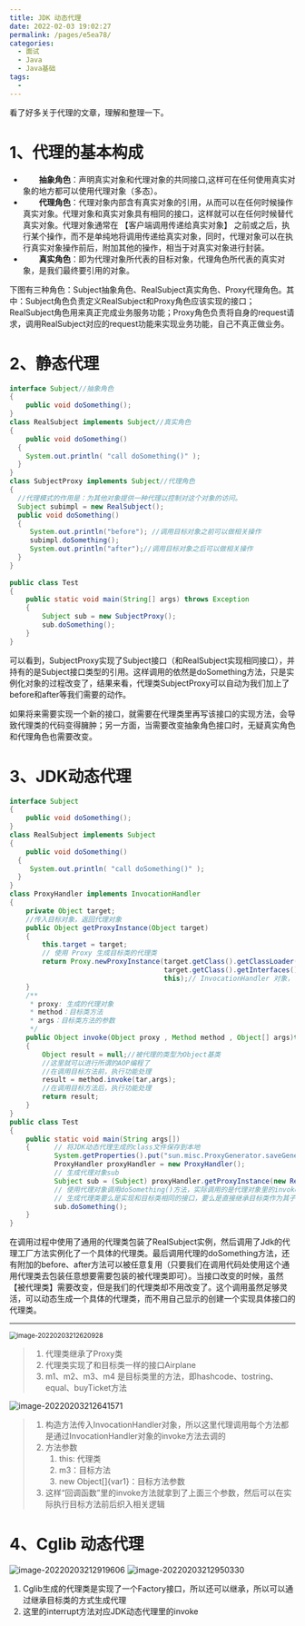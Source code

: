 ```yaml
---
title: JDK 动态代理
date: 2022-02-03 19:02:27
permalink: /pages/e5ea78/
categories:
  - 面试
  - Java
  - Java基础
tags:
  - 
---
```

看了好多关于代理的文章，理解和整理一下。
# 1、代理的基本构成
- 　　**抽象角色**：声明真实对象和代理对象的共同接口,这样可在任何使用真实对象的地方都可以使用代理对象（多态）。
- 　　**代理角色**：代理对象内部含有真实对象的引用，从而可以在任何时候操作真实对象。代理对象和真实对象具有相同的接口，这样就可以在任何时候替代真实对象。代理对象通常在 【客户端调用传递给真实对象】 之前或之后，执行某个操作，而不是单纯地将调用传递给真实对象，同时，代理对象可以在执行真实对象操作前后，附加其他的操作，相当于对真实对象进行封装。
- 　　**真实角色**：即为代理对象所代表的目标对象，代理角色所代表的真实对象，是我们最终要引用的对象。



下图有三种角色：Subject抽象角色、RealSubject真实角色、Proxy代理角色。其中：Subject角色负责定义RealSubject和Proxy角色应该实现的接口；RealSubject角色用来真正完成业务服务功能；Proxy角色负责将自身的request请求，调用RealSubject对应的request功能来实现业务功能，自己不真正做业务。



#  2、静态代理

```java
interface Subject//抽象角色
{  
    public void doSomething();  
}
class RealSubject implements Subject//真实角色
{  
    public void doSomething()  
  {  
    System.out.println( "call doSomething()" );  
  }  
}
class SubjectProxy implements Subject//代理角色
{
  //代理模式的作用是：为其他对象提供一种代理以控制对这个对象的访问。
  Subject subimpl = new RealSubject();
  public void doSomething()
  {
     System.out.println("before"); //调用目标对象之前可以做相关操作
     subimpl.doSomething();
     System.out.println("after");//调用目标对象之后可以做相关操作
  }
}
 
public class Test
{
    public static void main(String[] args) throws Exception
    {
        Subject sub = new SubjectProxy();
        sub.doSomething();
    }
}
```

可以看到，SubjectProxy实现了Subject接口（和RealSubject实现相同接口），并持有的是Subject接口类型的引用。这样调用的依然是doSomething方法，只是实例化对象的过程改变了，结果来看，代理类SubjectProxy可以自动为我们加上了before和after等我们需要的动作。

如果将来需要实现一个新的接口，就需要在代理类里再写该接口的实现方法，会导致代理类的代码变得臃肿；另一方面，当需要改变抽象角色接口时，无疑真实角色和代理角色也需要改变。



# 3、JDK动态代理

```java
interface Subject  
{  
    public void doSomething();  
}
class RealSubject implements Subject  
{  
    public void doSomething()  
  {  
     System.out.println( "call doSomething()" );  
  }  
}
class ProxyHandler implements InvocationHandler
{
    private Object target;
    //传入目标对象，返回代理对象
    public Object getProxyInstance(Object target)
    {
        this.target = target;
        // 使用 Proxy 生成目标类的代理类
        return Proxy.newProxyInstance(target.getClass().getClassLoader(),// 生成的代理对象和目标对象使用同一类加载器
                                      target.getClass().getInterfaces(),// 目标对象实现的所有接口，因为生成的代理类也需要实现这些接口
                                      this);// InvocationHandler 对象，
    } 
    /**
     * proxy: 生成的代理对象
     * method：目标类方法
     * args：目标类方法的参数
     */
    public Object invoke(Object proxy , Method method , Object[] args)throws Throwable//不依赖具体接口实现
    {
        Object result = null;//被代理的类型为Object基类
        //这里就可以进行所谓的AOP编程了
        //在调用目标方法前，执行功能处理
        result = method.invoke(tar,args);
        //在调用目标方法后，执行功能处理
        return result;
    }
}
public class Test
{
    public static void main(String args[])
    {      // 将JDK动态代理生成的class文件保存到本地
           System.getProperties().put("sun.misc.ProxyGenerator.saveGeneratedFiles", "true");
           ProxyHandler proxyHandler = new ProxyHandler();
           // 生成代理对象sub
           Subject sub = (Subject) proxyHandler.getProxyInstance(new RealSubject());
           // 使用代理对象调用doSomething()方法，实际调用的是代理对象里的invoke方法（生成的代理类继承了Proxy，重写invoke方法，而invoke方法的逻辑由“回调函数”InvocationHandler指定）
           // 生成代理类要么是实现和目标类相同的接口，要么是直接继承目标类作为其子类，而JDK动态代理机制生成的代理类已经继承了一个Proxy类，不能再继承目标类了（java是单继承），所以只能通过实现和目标类相同的接口的形式去代理目标类。这就是为什么使用JDK动态代理目标类必须实现接口的原因！
           sub.doSomething();
    }
}
```



在调用过程中使用了通用的代理类包装了RealSubject实例，然后调用了Jdk的代理工厂方法实例化了一个具体的代理类。最后调用代理的doSomething方法，还有附加的before、after方法可以被任意复用（只要我们在调用代码处使用这个通用代理类去包装任意想要需要包装的被代理类即可）。当接口改变的时候，虽然【被代理类】需要改变，但是我们的代理类却不用改变了。这个调用虽然足够灵活，可以动态生成一个具体的代理类，而不用自己显示的创建一个实现具体接口的代理类。



---

<img src="http://image-blog-zx00143.test.upcdn.net/image/image-20220203212620928.png" alt="image-20220203212620928" style="zoom: 80%;" />

> 1. 代理类继承了Proxy类
> 2. 代理类实现了和目标类一样的接口Airplane
> 3. m1、m2、m3、m4 是目标类里的方法，即hashcode、tostring、equal、buyTicket方法

![image-20220203212641571](http://image-blog-zx00143.test.upcdn.net/image/image-20220203212641571.png)

> 1. 构造方法传入InvocationHandler对象，所以这里代理调用每个方法都是通过InvocationHandler对象的invoke方法去调的
> 2. 方法参数
>     1. this: 代理类
>     2. m3：目标方法
>     3. new Object[]{var1}：目标方法参数
> 3. 这样“回调函数”里的invoke方法就拿到了上面三个参数，然后可以在实际执行目标方法前后织入相关逻辑 


# 4、Cglib 动态代理

![image-20220203212919606](http://image-blog-zx00143.test.upcdn.net/image/image-20220203212919606.png)
![image-20220203212950330](http://image-blog-zx00143.test.upcdn.net/image/image-20220203212950330.png)

1. Cglib生成的代理类是实现了一个Factory接口，所以还可以继承，所以可以通过继承目标类的方式生成代理
2. 这里的interrupt方法对应JDK动态代理里的invoke

